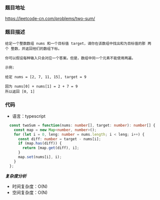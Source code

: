 ### 题目地址
https://leetcode-cn.com/problems/two-sum/


### 题目描述
```
给定一个整数数组 nums 和一个目标值 target，请你在该数组中找出和为目标值的那 两个 整数，并返回他们的数组下标。

你可以假设每种输入只会对应一个答案。但是，数组中同一个元素不能使用两遍。

示例:

给定 nums = [2, 7, 11, 15], target = 9

因为 nums[0] + nums[1] = 2 + 7 = 9
所以返回 [0, 1]
```

### 代码
- 语言：typescript
```ts
  const twoSum = function(nums: number[], target: number): number[] {
    const map = new Map<number, number>();
    for (let i = 0, leng: number = nums.length; i < leng; i++) {
      const diff: number = target - nums[i];
      if (map.has(diff)) {
        return [map.get(diff), i];
      }
      map.set(nums[i], i);
    }
  };
```

***复杂度分析***
- 时间复杂度：O(N)
- 空间复杂度：O(N)

